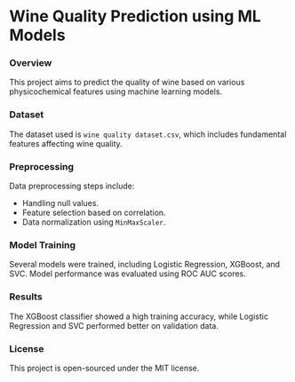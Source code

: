 # Wine Quality Prediction using ML Models

### Overview
This project aims to predict the quality of wine based on various physicochemical features using machine learning models.

### Dataset
The dataset used is `wine quality dataset.csv`, which includes fundamental features affecting wine quality.

### Preprocessing
Data preprocessing steps include:
- Handling null values.
- Feature selection based on correlation.
- Data normalization using `MinMaxScaler`.

### Model Training
Several models were trained, including Logistic Regression, XGBoost, and SVC. Model performance was evaluated using ROC AUC scores.

### Results
The XGBoost classifier showed a high training accuracy, while Logistic Regression and SVC performed better on validation data.

### License
This project is open-sourced under the MIT license.
